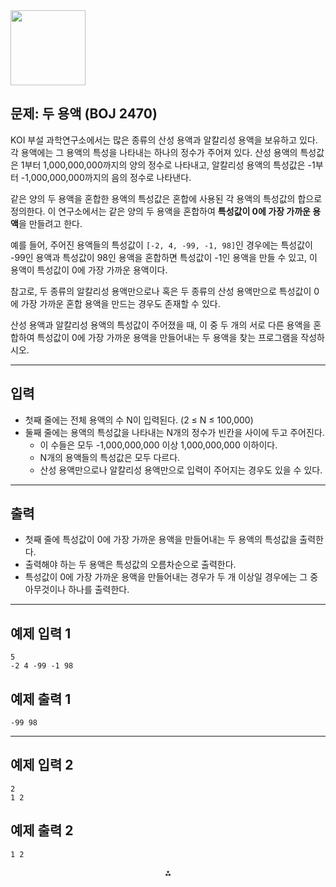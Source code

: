 <img src="https://r2cdn.perplexity.ai/pplx-full-logo-primary-dark%402x.png" class="logo" width="120"/>

## 문제: 두 용액 (BOJ 2470)

KOI 부설 과학연구소에서는 많은 종류의 산성 용액과 알칼리성 용액을 보유하고 있다.
각 용액에는 그 용액의 특성을 나타내는 하나의 정수가 주어져 있다.
산성 용액의 특성값은 1부터 1,000,000,000까지의 양의 정수로 나타내고,
알칼리성 용액의 특성값은 -1부터 -1,000,000,000까지의 음의 정수로 나타낸다.

같은 양의 두 용액을 혼합한 용액의 특성값은 혼합에 사용된 각 용액의 특성값의 합으로 정의한다.
이 연구소에서는 같은 양의 두 용액을 혼합하여 **특성값이 0에 가장 가까운 용액**을 만들려고 한다.

예를 들어, 주어진 용액들의 특성값이 `[-2, 4, -99, -1, 98]`인 경우에는
특성값이 -99인 용액과 특성값이 98인 용액을 혼합하면 특성값이 -1인 용액을 만들 수 있고,
이 용액이 특성값이 0에 가장 가까운 용액이다.

참고로, 두 종류의 알칼리성 용액만으로나
혹은 두 종류의 산성 용액만으로 특성값이 0에 가장 가까운 혼합 용액을 만드는 경우도 존재할 수 있다.

산성 용액과 알칼리성 용액의 특성값이 주어졌을 때,
이 중 두 개의 서로 다른 용액을 혼합하여 특성값이 0에 가장 가까운 용액을 만들어내는
두 용액을 찾는 프로그램을 작성하시오.

---

## 입력

- 첫째 줄에는 전체 용액의 수 N이 입력된다. (2 ≤ N ≤ 100,000)
- 둘째 줄에는 용액의 특성값을 나타내는 N개의 정수가 빈칸을 사이에 두고 주어진다.
  - 이 수들은 모두 -1,000,000,000 이상 1,000,000,000 이하이다.
  - N개의 용액들의 특성값은 모두 다르다.
  - 산성 용액만으로나 알칼리성 용액만으로 입력이 주어지는 경우도 있을 수 있다.

---

## 출력

- 첫째 줄에 특성값이 0에 가장 가까운 용액을 만들어내는 두 용액의 특성값을 출력한다.
- 출력해야 하는 두 용액은 특성값의 오름차순으로 출력한다.
- 특성값이 0에 가장 가까운 용액을 만들어내는 경우가 두 개 이상일 경우에는 그 중 아무것이나 하나를 출력한다.

---

## 예제 입력 1

```
5
-2 4 -99 -1 98
```


## 예제 출력 1

```
-99 98
```


---

## 예제 입력 2

```
2
1 2
```


## 예제 출력 2

```
1 2
```

<div style="text-align: center">⁂</div>

[^1]: https://www.acmicpc.net/problem/2470

